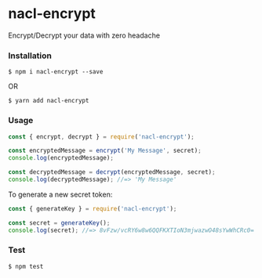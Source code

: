 # nacl-encrypt
Encrypt/Decrypt your data with zero headache

### Installation

```
$ npm i nacl-encrypt --save
```
OR
```
$ yarn add nacl-encrypt
```

### Usage

```js
const { encrypt, decrypt } = require('nacl-encrypt');

const encryptedMessage = encrypt('My Message', secret);
console.log(encryptedMessage);

const decryptedMessage = decrypt(encryptedMessage, secret);
console.log(decryptedMessage); //=> 'My Message'
```

To generate a new secret token:
```js
const { generateKey } = require('nacl-encrypt');

const secret = generateKey();
console.log(secret); //=> 8vFzw/vcRY6w8w6QQFKXTIoN3mjwazwO48sYwWhCRc0=
```

### Test

```
$ npm test
```